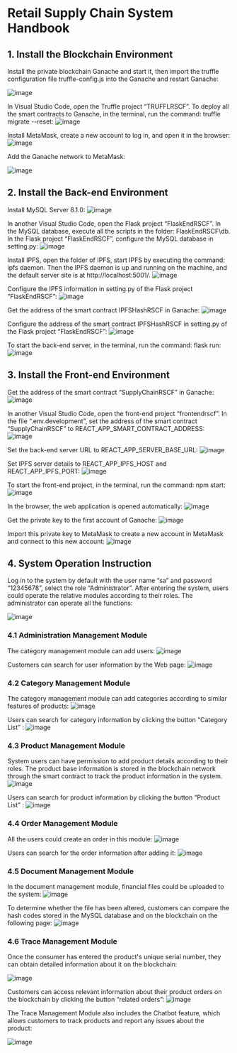 # Retail Supply Chain System Handbook

## 1. Install the Blockchain Environment
   
Install the private blockchain Ganache and start it, then import the truffle configuration file truffle-config.js into the Ganache and restart Ganache:

![image](https://github.com/sharriewang2022/IT902---RSCF-system/assets/132410296/316b467b-c272-4905-9d6b-c3eb123544a6)


In Visual Studio Code, open the Truffle project “TRUFFLRSCF”. To deploy all the smart contracts to Ganache, in the terminal, run the command: truffle migrate --reset:
![image](https://github.com/sharriewang2022/IT902---RSCF-system/assets/132410296/68639d37-13e9-42d2-aabf-f09cc7738ec8)

Install MetaMask, create a new account to log in, and open it in the browser:
![image](https://github.com/sharriewang2022/IT902---RSCF-system/assets/132410296/b661e362-3822-495f-930e-95ba3461a991)

Add the Ganache network to MetaMask:

![image](https://github.com/sharriewang2022/IT902---RSCF-system/assets/132410296/aa0e4280-6432-475a-8378-fc5c6e19b059)

 
## 2. Install the Back-end Environment
   
Install MySQL Server 8.1.0:
![image](https://github.com/sharriewang2022/IT902---RSCF-system/assets/132410296/315bee55-5e4b-45ed-a5c3-2de2270a79cc)

 
In another Visual Studio Code, open the Flask project “FlaskEndRSCF”.
In the MySQL database, execute all the scripts in the folder: FlaskEndRSCF\db.
In the Flask project “FlaskEndRSCF”, configure the MySQL database in setting.py:
![image](https://github.com/sharriewang2022/IT902---RSCF-system/assets/132410296/d9e3d905-8253-4fdf-972a-5857706b5c7f)

Install IPFS, open the folder of IPFS, start IPFS by executing the command: ipfs daemon. Then the IPFS daemon is up and running on the machine, and the default server site is at http://localhost:5001/.
![image](https://github.com/sharriewang2022/IT902---RSCF-system/assets/132410296/7416212a-f5a1-455a-962e-6b48be75f167)

 
Configure the IPFS information in setting.py of the Flask project “FlaskEndRSCF”:
![image](https://github.com/sharriewang2022/IT902---RSCF-system/assets/132410296/9963892f-32cb-4f6a-807b-294c7d0f3955)

 
Get the address of the smart contract IPFSHashRSCF in Ganache:
![image](https://github.com/sharriewang2022/IT902---RSCF-system/assets/132410296/1c4b9925-eb7d-4025-918f-12055a638d2a)

 
Configure the address of the smart contract IPFSHashRSCF in setting.py of the Flask project “FlaskEndRSCF”:
![image](https://github.com/sharriewang2022/IT902---RSCF-system/assets/132410296/8a216c49-66d4-49d4-8746-f29d4c27a2a9)

 
To start the back-end server, in the terminal, run the command: flask run: 
![image](https://github.com/sharriewang2022/IT902---RSCF-system/assets/132410296/39e36441-7620-4848-82ed-b3a343b34708)


## 3. Install the Front-end Environment
Get the address of the smart contract “SupplyChainRSCF” in Ganache:
![image](https://github.com/sharriewang2022/IT902---RSCF-system/assets/132410296/58e29a5c-1308-447c-b3f4-86e9c377fc0a)

In another Visual Studio Code, open the front-end project “frontendrscf”. In the file “.env.development”, set the address of the smart contract “SupplyChainRSCF” to REACT_APP_SMART_CONTRACT_ADDRESS:
![image](https://github.com/sharriewang2022/IT902---RSCF-system/assets/132410296/0735d2fe-cc8f-4e11-bdd1-aee1ff6e348c)

 
Set the back-end server URL to REACT_APP_SERVER_BASE_URL:
![image](https://github.com/sharriewang2022/IT902---RSCF-system/assets/132410296/00a4be27-14ce-48a9-9fe2-56ad6c6edf14)
 
Set IPFS server details to REACT_APP_IPFS_HOST and REACT_APP_IPFS_PORT: 
![image](https://github.com/sharriewang2022/IT902---RSCF-system/assets/132410296/8f57c34d-3cd9-4345-8806-52111c85b25e)
 
To start the front-end project, in the terminal, run the command: npm start:
![image](https://github.com/sharriewang2022/IT902---RSCF-system/assets/132410296/14fb7499-ac8e-42ea-8acd-48bb5ff29c9a)
 
In the browser, the web application is opened automatically:
![image](https://github.com/sharriewang2022/IT902---RSCF-system/assets/132410296/0f57b92a-2d27-49fd-a975-2d8ce333a21f)
 
Get the private key to the first account of Ganache:
![image](https://github.com/sharriewang2022/IT902---RSCF-system/assets/132410296/2fbb677b-5aa4-4617-b024-8e7531b5475c)

Import this private key to MetaMask to create a new account in MetaMask and connect to this new account:
![image](https://github.com/sharriewang2022/IT902---RSCF-system/assets/132410296/d5c2eca4-6917-4a59-9f8c-28c2ae2e58f3)


## 4. System Operation Instruction
Log in to the system by default with the user name “sa” and password “12345678”, select the role “Administrator”. After entering the system, users could operate the relative modules according to their roles. The administrator can operate all the functions:

![image](https://github.com/sharriewang2022/IT902---RSCF-system/assets/132410296/59f733d0-28ea-414e-acaa-2b75189d0f8c)

### 4.1 Administration Management Module
The category management module can add users:
![image](https://github.com/sharriewang2022/IT902---RSCF-system/assets/132410296/4d967005-df5a-4ceb-a69b-4af639f6bba9)

Customers can search for user information by the Web page:
![image](https://github.com/sharriewang2022/IT902---RSCF-system/assets/132410296/cc2e1c98-cce3-4451-a51f-a4f6fe256cdf)
 
### 4.2 Category Management Module
The category management module can add categories according to similar features of products:
![image](https://github.com/sharriewang2022/IT902---RSCF-system/assets/132410296/ab1ace0a-4d03-495f-a042-72e8872d1d11)

Users can search for category information by clicking the button “Category List” :
![image](https://github.com/sharriewang2022/IT902---RSCF-system/assets/132410296/41c7c1a6-f5d3-4412-a604-f6b1a86982a4)
 
### 4.3 Product Management Module 
System users can have permission to add product details according to their roles. The product base information is stored in the blockchain network through the smart contract to track the product information in the system.
![image](https://github.com/sharriewang2022/IT902---RSCF-system/assets/132410296/e44b75e7-3df1-43a2-988e-f51211e568a6)
 
Users can search for product information by clicking the button “Product List” : 
![image](https://github.com/sharriewang2022/IT902---RSCF-system/assets/132410296/d925de62-2ca0-4ffd-bad6-e23fb3723ca7)

### 4.4 Order Management Module 
All the users could create an order in this module:
![image](https://github.com/sharriewang2022/IT902---RSCF-system/assets/132410296/c5e4edcb-a4e7-4a4a-8123-423396ed2800)

Users can search for the order information after adding it:
![image](https://github.com/sharriewang2022/IT902---RSCF-system/assets/132410296/4053abcd-040e-4144-98fd-f8143c9dba37)

### 4.5 Document Management Module
In the document management module, financial files could be uploaded to the system:
![image](https://github.com/sharriewang2022/IT902---RSCF-system/assets/132410296/b3111544-7187-46e7-86cb-febf801de939)

To determine whether the file has been altered, customers can compare the hash codes stored in the MySQL database and on the blockchain on the following page:
![image](https://github.com/sharriewang2022/IT902---RSCF-system/assets/132410296/ac132cab-65fc-4236-8eab-1e00aee17f9d)
 
### 4.6 Trace Management Module
Once the consumer has entered the product's unique serial number, they can obtain detailed information about it on the blockchain:

![image](https://github.com/sharriewang2022/IT902---RSCF-system/assets/132410296/2ef41035-05c1-4a45-8f99-a9ea21eb955c)

Customers can access relevant information about their product orders on the blockchain by clicking the button “related orders”:
![image](https://github.com/sharriewang2022/IT902---RSCF-system/assets/132410296/33ede883-80d5-4083-9da6-5773e63ee027)

The Trace Management Module also includes the Chatbot feature, which allows customers to track products and report any issues about the product:

![image](https://github.com/sharriewang2022/IT902---RSCF-system/assets/132410296/785b95d0-88e2-426d-a779-48abe065ed37)

